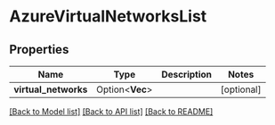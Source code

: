 # AzureVirtualNetworksList

## Properties

Name | Type | Description | Notes
------------ | ------------- | ------------- | -------------
**virtual_networks** | Option<**Vec<String>**> |  | [optional]

[[Back to Model list]](../README.md#documentation-for-models) [[Back to API list]](../README.md#documentation-for-api-endpoints) [[Back to README]](../README.md)


